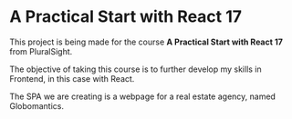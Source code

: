 # A Practical Start with React 17

This project is being made for the course **A Practical Start with React 17** from PluralSight.

The objective of taking this course is to further develop my skills in Frontend, in this case with React.

The SPA we are creating is a webpage for a real estate agency, named Globomantics.
